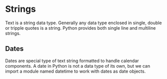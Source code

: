 # Strings

Text is a string data type. Generally any data type enclosed in single, double or tripple quotes is a string. Python provides both single line and multiline strings.

## Dates

Dates are special type of text string formatted to handle calendar components. A date in Python is not a data type of its own, but we can import a module named datetime to work with dates as date objects.
